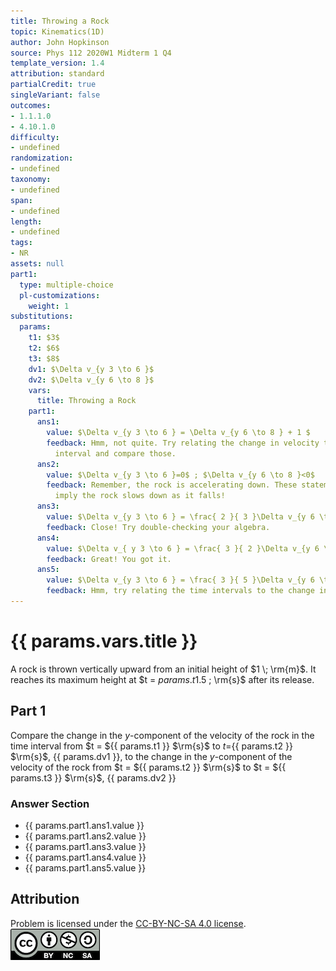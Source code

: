 ```yaml
---
title: Throwing a Rock
topic: Kinematics(1D)
author: John Hopkinson
source: Phys 112 2020W1 Midterm 1 Q4
template_version: 1.4
attribution: standard
partialCredit: true
singleVariant: false
outcomes:
- 1.1.1.0
- 4.10.1.0
difficulty:
- undefined
randomization:
- undefined
taxonomy:
- undefined
span:
- undefined
length:
- undefined
tags:
- NR
assets: null
part1:
  type: multiple-choice
  pl-customizations:
    weight: 1
substitutions:
  params:
    t1: $3$
    t2: $6$
    t3: $8$
    dv1: $\Delta v_{y 3 \to 6 }$
    dv2: $\Delta v_{y 6 \to 8 }$
    vars:
      title: Throwing a Rock
    part1:
      ans1:
        value: $\Delta v_{y 3 \to 6 } = \Delta v_{y 6 \to 8 } + 1 $
        feedback: Hmm, not quite. Try relating the change in velocity to the time
          interval and compare those.
      ans2:
        value: $\Delta v_{y 3 \to 6 }=0$ ; $\Delta v_{y 6 \to 8 }<0$
        feedback: Remember, the rock is accelerating down. These statements would
          imply the rock slows down as it falls!
      ans3:
        value: $\Delta v_{y 3 \to 6 } = \frac{ 2 }{ 3 }\Delta v_{y 6 \to 8 }$
        feedback: Close! Try double-checking your algebra.
      ans4:
        value: $\Delta v_{ y 3 \to 6 } = \frac{ 3 }{ 2 }\Delta v_{y 6 \to 8 }$
        feedback: Great! You got it.
      ans5:
        value: $\Delta v_{y 3 \to 6 } = \frac{ 3 }{ 5 }\Delta v_{y 6 \to 8 }$
        feedback: Hmm, try relating the time intervals to the change in velocity.
---
```

# {{ params.vars.title }}
A rock is thrown vertically upward from an initial height of $1 \; \rm{m}$. It reaches its maximum height at $t = ${{ params.t1 }}$.5 \; \rm{s}$ after its release.

## Part 1

Compare the change in the $y$-component of the velocity of the rock in the time interval from $t = ${{ params.t1 }} $\rm{s}$ to $t =${{ params.t2 }} $\rm{s}$, {{ params.dv1 }}, to the change in the $y$-component of the velocity of the rock from $t = ${{ params.t2 }} $\rm{s}$ to $t = ${{ params.t3 }} $\rm{s}$, {{ params.dv2 }}

### Answer Section

- {{ params.part1.ans1.value }}
- {{ params.part1.ans2.value }}
- {{ params.part1.ans3.value }}
- {{ params.part1.ans4.value }}
- {{ params.part1.ans5.value }}

## Attribution

Problem is licensed under the [CC-BY-NC-SA 4.0 license](https://creativecommons.org/licenses/by-nc-sa/4.0/).<br> ![The Creative Commons 4.0 license requiring attribution-BY, non-commercial-NC, and share-alike-SA license.](https://raw.githubusercontent.com/firasm/bits/master/by-nc-sa.png)
